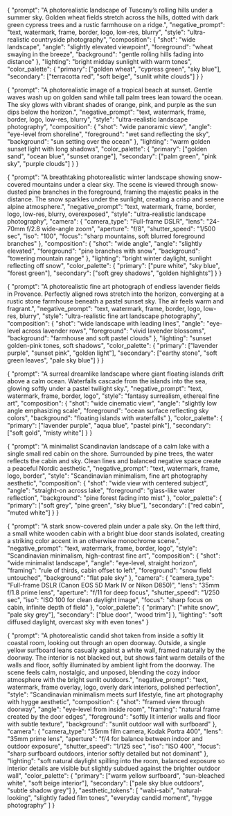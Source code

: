 {
"prompt": "A photorealistic landscape of Tuscany’s rolling hills under a summer sky. Golden wheat fields stretch across the hills, dotted with dark green cypress trees and a rustic farmhouse on a ridge.",
"negative_prompt": "text, watermark, frame, border, logo, low-res, blurry",
"style": "ultra-realistic countryside photography",
"composition": {
"shot": "wide landscape",
"angle": "slightly elevated viewpoint",
"foreground": "wheat swaying in the breeze",
"background": "gentle rolling hills fading into distance"
},
"lighting": "bright midday sunlight with warm tones",
"color_palette": {
"primary": ["golden wheat", "cypress green", "sky blue"],
"secondary": ["terracotta red", "soft beige", "sunlit white clouds"]
}
}

{
"prompt": "A photorealistic image of a tropical beach at sunset. Gentle waves wash up on golden sand while tall palm trees lean toward the ocean. The sky glows with vibrant shades of orange, pink, and purple as the sun dips below the horizon.",
"negative_prompt": "text, watermark, frame, border, logo, low-res, blurry",
"style": "ultra-realistic landscape photography",
"composition": {
"shot": "wide panoramic view",
"angle": "eye-level from shoreline",
"foreground": "wet sand reflecting the sky",
"background": "sun setting over the ocean"
},
"lighting": "warm golden sunset light with long shadows",
"color_palette": {
"primary": ["golden sand", "ocean blue", "sunset orange"],
"secondary": ["palm green", "pink sky", "purple clouds"]
}
}

{
"prompt": "A breathtaking photorealistic winter landscape showing snow-covered mountains under a clear sky. The scene is viewed through snow-dusted pine branches in the foreground, framing the majestic peaks in the distance. The snow sparkles under the sunlight, creating a crisp and serene alpine atmosphere.",
"negative_prompt": "text, watermark, frame, border, logo, low-res, blurry, overexposed",
"style": "ultra-realistic landscape photography",
"camera": {
"camera_type": "Full-frame DSLR",
"lens": "24-70mm f/2.8 wide-angle zoom",
"aperture": "f/8",
"shutter_speed": "1/500 sec",
"iso": "100",
"focus": "sharp mountains, soft blurred foreground branches"
},
"composition": {
"shot": "wide angle",
"angle": "slightly elevated",
"foreground": "pine branches with snow",
"background": "towering mountain range"
},
"lighting": "bright winter daylight, sunlight reflecting off snow",
"color_palette": {
"primary": ["pure white", "sky blue", "forest green"],
"secondary": ["soft grey shadows", "golden highlights"]
}
}

{
"prompt": "A photorealistic fine art photograph of endless lavender fields in Provence. Perfectly aligned rows stretch into the horizon, converging at a rustic stone farmhouse beneath a pastel sunset sky. The air feels warm and fragrant.",
"negative_prompt": "text, watermark, frame, border, logo, low-res, blurry",
"style": "ultra-realistic fine art landscape photography",
"composition": {
"shot": "wide landscape with leading lines",
"angle": "eye-level across lavender rows",
"foreground": "vivid lavender blossoms",
"background": "farmhouse and soft pastel clouds"
},
"lighting": "sunset golden-pink tones, soft shadows",
"color_palette": {
"primary": ["lavender purple", "sunset pink", "golden light"],
"secondary": ["earthy stone", "soft green leaves", "pale sky blue"]
}
}

{
"prompt": "A surreal dreamlike landscape where giant floating islands drift above a calm ocean. Waterfalls cascade from the islands into the sea, glowing softly under a pastel twilight sky.",
"negative_prompt": "text, watermark, frame, border, logo",
"style": "fantasy surrealism, ethereal fine art",
"composition": {
"shot": "wide cinematic view",
"angle": "slightly low angle emphasizing scale",
"foreground": "ocean surface reflecting sky colors",
"background": "floating islands with waterfalls"
},
"color_palette": {
"primary": ["lavender purple", "aqua blue", "pastel pink"],
"secondary": ["soft gold", "misty white"]
}
}

{
"prompt": "A minimalist Scandinavian landscape of a calm lake with a single small red cabin on the shore. Surrounded by pine trees, the water reflects the cabin and sky. Clean lines and balanced negative space create a peaceful Nordic aesthetic.",
"negative_prompt": "text, watermark, frame, logo, border",
"style": "Scandinavian minimalism, fine art photography aesthetic",
"composition": {
"shot": "wide view with centered subject",
"angle": "straight-on across lake",
"foreground": "glass-like water reflection",
"background": "pine forest fading into mist"
},
"color_palette": {
"primary": ["soft grey", "pine green", "sky blue"],
"secondary": ["red cabin", "muted white"]
}
}

{
"prompt": "A stark snow-covered plain under a pale sky. On the left third, a small white wooden cabin with a bright blue door stands isolated, creating a striking color accent in an otherwise monochrome scene.",
"negative_prompt": "text, watermark, frame, border, logo",
"style": "Scandinavian minimalism, high-contrast fine art",
"composition": {
"shot": "wide minimalist landscape",
"angle": "eye-level, straight horizon",
"framing": "rule of thirds, cabin offset to left",
"foreground": "snow field untouched",
"background": "flat pale sky"
},
"camera": {
"camera_type": "Full-frame DSLR (Canon EOS 5D Mark IV or Nikon D850)",
"lens": "35mm f/1.8 prime lens",
"aperture": "f/11 for deep focus",
"shutter_speed": "1/250 sec",
"iso": "ISO 100 for clean daylight image",
"focus": "sharp focus on cabin, infinite depth of field"
},
"color_palette": {
"primary": ["white snow", "pale sky grey"],
"secondary": ["blue door", "wood trim"]
},
"lighting": "soft diffused daylight, overcast sky with even tones"
}

{
"prompt": "A photorealistic candid shot taken from inside a softly lit coastal room, looking out through an open doorway. Outside, a single yellow surfboard leans casually against a white wall, framed naturally by the doorway. The interior is not blacked out, but shows faint warm details of the walls and floor, softly illuminated by ambient light from the doorway. The scene feels calm, nostalgic, and unposed, blending the cozy indoor atmosphere with the bright sunlit outdoors.",
"negative_prompt": "text, watermark, frame overlay, logo, overly dark interiors, polished perfection",
"style": "Scandinavian minimalism meets surf lifestyle, fine art photography with hygge aesthetic",
"composition": {
"shot": "framed view through doorway",
"angle": "eye-level from inside room",
"framing": "natural frame created by the door edges",
"foreground": "softly lit interior walls and floor with subtle texture",
"background": "sunlit outdoor wall with surfboard"
},
"camera": {
"camera_type": "35mm film camera, Kodak Portra 400",
"lens": "35mm prime lens",
"aperture": "f/4 for balance between indoor and outdoor exposure",
"shutter_speed": "1/125 sec",
"iso": "ISO 400",
"focus": "sharp surfboard outdoors, interior softly detailed but not dominant"
},
"lighting": "soft natural daylight spilling into the room, balanced exposure so interior details are visible but slightly subdued against the brighter outdoor wall",
"color_palette": {
"primary": ["warm yellow surfboard", "sun-bleached white", "soft beige interior"],
"secondary": ["pale sky blue outdoors", "subtle shadow grey"]
},
"aesthetic_tokens": [
"wabi-sabi",
"natural-looking",
"slightly faded film tones",
"everyday candid moment",
"hygge photography"
]
}
